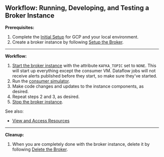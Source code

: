 ## Workflow: Running, Developing, and Testing a Broker Instance

__Prerequisites:__
1. Complete the [Initial Setup](initial-setup.md) for GCP and your local environment.
2. Create a broker instance by following [Setup the Broker](setup-broker.md).

---

__Workflow:__
1. [Start the broker instance](run-broker.md#start-the-broker) with the attribute `KAFKA_TOPIC` set to `NONE`. This will start up everything except the consumer VM. Dataflow jobs will not receive alerts published before they start, so make sure they've started.
2. Run the [consumer simulator](consumer-simulator.md).
3. Make code changes and updates to the instance components, as desired.
4. Repeat steps 2 and 3, as desired.
5. [Stop the broker instance](run-broker.md#stop-the-broker).

See also:
- [View and Access Resources](view-resources.md)

---

__Cleanup:__
1. When you are completely done with the broker instance, delete it by following [Delete the Broker](delete-broker.md).
